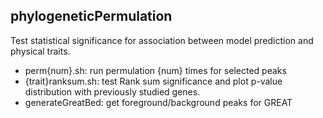## phylogeneticPermulation

Test statistical significance for association between model prediction and physical traits.

* perm{num}.sh: run permulation {num} times for selected peaks
* {trait}ranksum.sh: test Rank sum significance and plot p-value distribution with previously studied genes.
* generateGreatBed: get foreground/background peaks for GREAT 